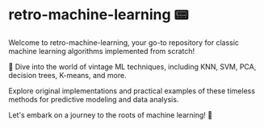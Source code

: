 # retro-machine-learning 📟

Welcome to retro-machine-learning, your go-to repository for classic machine learning algorithms implemented from scratch!

🤖 Dive into the world of vintage ML techniques, including KNN, SVM, PCA, decision trees, K-means, and more. 

Explore original implementations and practical examples of these timeless methods for predictive modeling and data analysis. 

Let's embark on a journey to the roots of machine learning! 🚀
